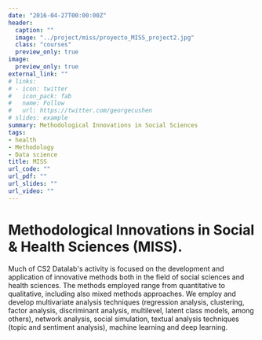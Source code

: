 ```yaml
---
date: "2016-04-27T00:00:00Z"
header:
  caption: ""
  image: "../project/miss/proyecto_MISS_project2.jpg"
  class: "courses"
  preview_only: true
image:
  preview_only: true
external_link: ""
# links:
# - icon: twitter
#   icon_pack: fab
#   name: Follow
#   url: https://twitter.com/georgecushen
# slides: example
summary: Methodological Innovations in Social Sciences
tags:
- health
- Methodology
- Data science
title: MISS
url_code: ""
url_pdf: ""
url_slides: ""
url_video: ""
---
```


# Methodological Innovations in Social & Health Sciences (MISS).

Much of CS2 Datalab's activity is focused on the development and application of innovative methods both in the field of social sciences and health sciences. The methods employed range from quantitative to qualitative, including also mixed methods approaches. We employ and develop multivariate analysis techniques (regression analysis, clustering, factor analysis, discriminant analysis, multilevel, latent class models, among others), network analysis, social simulation, textual analysis techniques (topic and sentiment analysis), machine learning and deep learning.

